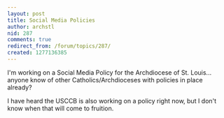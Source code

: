 ```yaml
---
layout: post
title: Social Media Policies
author: archstl
nid: 287
comments: true
redirect_from: /forum/topics/287/
created: 1277136385
---
```

<p>I&#39;m working on a Social Media Policy for the Archdiocese of St. Louis... anyone know of other Catholics/Archdioceses with policies in place already?</p>
<p>I have heard the USCCB is also working on a policy right now, but I don&#39;t know when that will come to fruition.</p>
